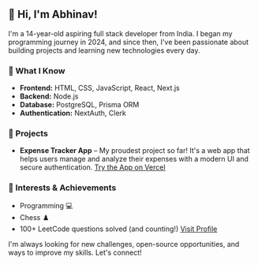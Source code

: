## 👋 Hi, I'm Abhinav!

I'm a 14-year-old aspiring full stack developer from India. I began my programming journey in 2024, and since then, I've been passionate about building projects and learning new technologies every day.

### 🚀 What I Know

- **Frontend:** HTML, CSS, JavaScript, React, Next.js
- **Backend:** Node.js
- **Database:** PostgreSQL, Prisma ORM
- **Authentication:** NextAuth, Clerk

### 🌟 Projects

- **Expense Tracker App** – My proudest project so far! It's a web app that helps users manage and analyze their expenses with a modern UI and secure authentication.
[Try the App on Vercel](https://expense-tracker-app-gamma-nine.vercel.app)

### 🧠 Interests & Achievements

- Programming 💻
- Chess ♟️
- 100+ LeetCode questions solved (and counting!) [Visit Profile](https://leetcode.com/u/Abhinav_Jangid/)

I'm always looking for new challenges, open-source opportunities, and ways to improve my skills. Let's connect!
<!---
Its-Abhinav-Jangid/Its-Abhinav-Jangid is a ✨ special ✨ repository because its `README.md` (this file) appears on your GitHub profile.
You can click the Preview link to take a look at your changes.
--->
